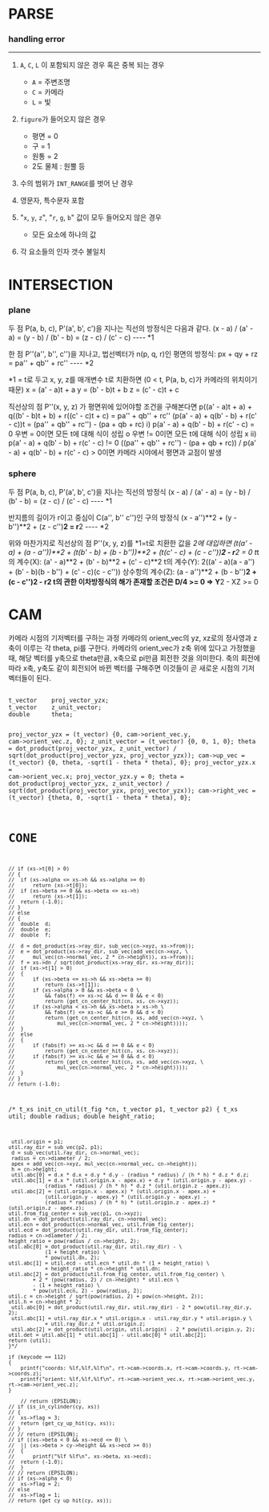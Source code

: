 # PARSE
### handling error
***
1. `A`, `C`, `L` 이 포함되지 않은 경우 혹은 중복 되는 경우
   - `A` = 주변조명
   - `C` = 카메라
   - `L` = 빛
     
2. `figure`가 들어오지 않은 경우
   - 평면 = 0
   - 구 = 1
   - 원통 = 2
   - 2도 물체 : 원뿔 등
     
3. 수의 범위가 `INT_RANGE`를 벗어 난 경우
   
4. 영문자, 특수문자 포함
   
5. "`x`, `y`, `z`", "`r`, `g`, `b`" 값이 모두 들어오지 않은 경우
   - 모든 요소에 하나의 값
     
6. 각 요소들의 인자 갯수 불일치

# INTERSECTION
### plane
두 점 P(a, b, c), P'(a', b', c')을 지나는 직선의 방정식은 다음과 같다.
(x - a) / (a' - a) = (y - b) / (b' - b) = (z - c) / (c' - c)		---- *1

한 점 P''(a'', b'', c'')을 지나고, 법선벡터가 n(p, q, r)인 평면의 방정식:
px + qy + rz = pa'' + qb'' + rc''								---- *2

*1 = t로 두고 x, y, z를 매개변수 t로 치환하면 (0 < t, P(a, b, c)가 카메라의 위치이기 때문)
x = (a' - a)t + a
y = (b' - b)t + b
z = (c' - c)t + c

직선상의 점 P''(x, y, z) 가 평면위에 있어야할 조건을 구해본다면
p((a' - a)t + a) + q((b' - b)t + b) + r((c' - c)t + c) = pa'' + qb'' + rc''
(p(a' - a) + q(b' - b) + r(c' - c))t = (pa'' + qb'' + rc'') - (pa + qb + rc)
i) p(a' - a) + q(b' - b) + r(c' - c) = 0
우변 = 0이면 모든 t에 대해 식이 성립 o
우변 != 0이면 모든 t에 대해 식이 성립 x
ii) p(a' - a) + q(b' - b) + r(c' - c) != 0
((pa'' + qb'' + rc'') - (pa + qb + rc)) / p(a' - a) + q(b' - b) + r(c' - c) > 0이면
카메라 시야에서 평면과 교점이 발생

### sphere
두 점 P(a, b, c), P'(a', b', c')을 지나는 직선의 방정식
(x - a) / (a' - a) = (y - b) / (b' - b) = (z - c) / (c' - c)		---- *1

반지름의 길이가 r이고 중심이 C(a'', b'' c'')인 구의 방정식
(x - a'')**2 + (y - b'')**2 + (z - c'')**2 = r**2					---- *2

위와 마찬가지로 직선상의 점 P''(x, y, z)를 *1=t로 치환한 값을 *2에 대입하면
(t(a' - a) + (a - a''))**2 +
(t(b' - b) + (b - b''))**2 +
(t(c' - c) + (c - c''))**2 - r**2 = 0
t*t의 계수(X): (a' - a)**2 + (b' - b)**2 + (c' - c)**2
t의 계수(Y): 2((a' - a)(a - a'') + (b' - b)(b - b'') + (c' - c)(c - c''))
상수항의 계수(Z): (a - a'')**2 + (b - b'')**2 + (c - c'')**2 - r**2
t의 관한 이차방정식의 해가 존재할 조건은
D/4 >= 0 => Y**2 - XZ >= 0

# CAM
카메라 시점의 기저벡터를 구하는 과정
카메라의 orient_vec의 yz, xz로의 정사영과 z축이 이루는 각 theta, pi를 구한다.
카메라의 orient_vec가 z축 위에 있다고 가정했을 때,
해당 벡터를 y축으로 theta만큼, x축으로 pi만큼 회전한 것을 의미한다.
축의 회전에 따라 x축, y축도 같이 회전되어 바뀐 벡터를 구해주면
이것들이 곧 새로운 시점의 기저벡터들이 된다.

<CODE v1>
t_vector	proj_vector_yzx;
t_vector	z_unit_vector;
double		theta;

proj_vector_yzx = (t_vector) {0, cam->orient_vec.y, cam->orient_vec.z, 0};
z_unit_vector = (t_vector) {0, 0, 1, 0};
theta = dot_product(proj_vector_yzx, z_unit_vector) /
		sqrt(dot_product(proj_vector_yzx, proj_vector_yzx));
cam->up_vec = (t_vector) {0, theta, -sqrt(1 - theta * theta), 0};
proj_vector_yzx.x = cam->orient_vec.x;
proj_vector_yzx.y = 0;
theta = dot_product(proj_vector_yzx, z_unit_vector) /
		sqrt(dot_product(proj_vector_yzx, proj_vector_yzx));
cam->right_vec = (t_vector) {theta, 0, -sqrt(1 - theta * theta), 0};

# CONE
	// if (xs->t[0] > 0)
	// {
	// 	if (xs->alpha <= xs->h && xs->alpha >= 0)
	// 		return (xs->t[0]);
	// 	if (xs->beta >= 0 && xs->beta <= xs->h)
	// 		return (xs->t[1]);
	// 	return (-1.0);
	// }
	// else
	// {
	// 	double	d;
	// 	double	e;
	// 	double	f;

	// 	d = dot_product(xs->ray_dir, sub_vec(cn->xyz, xs->from));
	// 	e = dot_product(xs->ray_dir, sub_vec(add_vec(cn->xyz, \
	// 		mul_vec(cn->normal_vec, 2 * cn->height)), xs->from));
	// 	f = xs->dn / sqrt(dot_product(xs->ray_dir, xs->ray_dir));
	// 	if (xs->t[1] > 0)
	// 	{
	// 		if (xs->beta <= xs->h && xs->beta >= 0)
	// 			return (xs->t[1]);
	// 		if (xs->alpha > 0 && xs->beta < 0 \
	// 			&& fabs(f) <= xs->c && d >= 0 && e < 0)
	// 			return (get_cn_center_hit(cn, xs, cn->xyz));
	// 		if (xs->alpha < xs->h && xs->beta > xs->h \
	// 			&& fabs(f) <= xs->c && e >= 0 && d < 0)
	// 			return (get_cn_center_hit(cn, xs, add_vec(cn->xyz, \
	// 				mul_vec(cn->normal_vec, 2 * cn->height))));
	// 	}
	// 	else
	// 	{
	// 		if (fabs(f) >= xs->c && d >= 0 && e < 0)
	// 			return (get_cn_center_hit(cn, xs, cn->xyz));
	// 		if (fabs(f) >= xs->c && e >= 0 && d < 0)
	// 			return (get_cn_center_hit(cn, xs, add_vec(cn->xyz, \
	// 				mul_vec(cn->normal_vec, 2 * cn->height))));
	// 	}
	// }
	// return (-1.0);

/*
t_xs		init_cn_util(t_fig *cn, t_vector p1, t_vector p2)
{
	t_xs	util;
	double	radius;
	double	height_ratio;

	 util.origin = p1;
	util.ray_dir = sub_vec(p2, p1);
	 d = sub_vec(util.ray_dir, cn->normal_vec);
	 radius = cn->diameter / 2;
	 apex = add_vec(cn->xyz, mul_vec(cn->normal_vec, cn->height));
	 h = cn->height;
	 util.abc[0] = d.x * d.x + d.y * d.y - (radius * radius) / (h * h) * d.z * d.z;
	 util.abc[1] = d.x * (util.origin.x - apex.x) + d.y * (util.origin.y - apex.y) -
	 			(radius * radius) / (h * h) * d.z * (util.origin.z - apex.z);
	 util.abc[2] = (util.origin.x - apex.x) * (util.origin.x - apex.x) +
				(util.origin.y - apex.y) * (util.origin.y - apex.y) -
				(radius * radius) / (h * h) * (util.origin.z - apex.z) * (util.origin.z - apex.z);
	util.from_fig_center = sub_vec(p1, cn->xyz);
	util.dn = dot_product(util.ray_dir, cn->normal_vec);
	util.ecn = dot_product(cn->normal_vec, util.from_fig_center);
	util.ecd = dot_product(util.ray_dir, util.from_fig_center);
	radius = cn->diameter / 2;
	height_ratio = pow(radius / cn->height, 2);
	util.abc[0] = dot_product(util.ray_dir, util.ray_dir) - \
				(1 + height_ratio) \
				* pow(util.dn, 2);
	util.abc[1] = util.ecd - util.ecn * util.dn * (1 + height_ratio) \
				+ height_ratio * cn->height * util.dn;
	util.abc[2] = dot_product(util.from_fig_center, util.from_fig_center) \
			+ 2 * (pow(radius, 2) / cn->height) * util.ecn \
			- (1 + height_ratio) \
			* pow(util.ecn, 2) - pow(radius, 2);
	util.c = cn->height / sqrt(pow(radius, 2) + pow(cn->height, 2));
	util.h = cn->height * 2;
	 util.abc[0] = dot_product(util.ray_dir, util.ray_dir) - 2 * pow(util.ray_dir.y, 2);
	 util.abc[1] = util.ray_dir.x * util.origin.x - util.ray_dir.y * util.origin.y \
				+ util.ray_dir.z * util.origin.z;
	 util.abc[2] = dot_product(util.origin, util.origin) - 2 * pow(util.origin.y, 2);
	util.det = util.abc[1] * util.abc[1] - util.abc[0] * util.abc[2];
	return (util);
	}*/

	if (keycode == 112)
	{
		printf("coords: %lf,%lf,%lf\n", rt->cam->coords.x, rt->cam->coords.y, rt->cam->coords.z);
		printf("orient: %lf,%lf,%lf\n", rt->cam->orient_vec.x, rt->cam->orient_vec.y, rt->cam->orient_vec.z);
	}

		// return (EPSILON);
	// if (is_in_cylinder(cy, xs))
	// {
	// 	xs->flag = 3;
	// 	return (get_cy_up_hit(cy, xs));
	// }
	// // return (EPSILON);
	// if ((xs->beta < 0 && xs->ecd <= 0) \
	// 	|| (xs->beta > cy->height && xs->ecd >= 0))
	// 	{
	// 		printf("%lf %lf\n", xs->beta, xs->ecd);
	// 	return (-1.0);
	// 	}
	// // return (EPSILON);
	// if (xs->alpha < 0)
	// 	xs->flag = 2;
	// else
	// 	xs->flag = 1;
	// return (get_cy_up_hit(cy, xs));